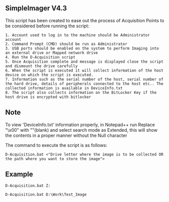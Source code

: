 ## **SimpleImager V4.3**
This script has been created to ease out the process of Acquisition
Points to be considered before running the script:
```
1. Account used to log in to the machine should be Administrator account
2. Command Prompt (CMD) should be run as Administrator
3. USB ports should be enabled on the system to perform Imaging into an external drive or Mapped network drive
4. Run the D-Acquisition script 
5. Once Acquisition complete and message is displayed close the script and dismount the drive carefully
6. When the script is executed it will collect information of the host device on which the script is executed.
7. Information such as the serial number of the host, serial number of the hard drive, details of peripherals connected to the host etc.. The collected information is available in DeviceInfo.txt
8. The script also collects information on the BitLocker Key if the host drive is encrypted with bitlocker
```

## **Note**
To view 'DeviceInfo.txt' information properly, in Notepad++ run Replace "\x00" with ""(blank) and select search mode as Extended, this will show the contents in a proper manner without the Null character 

The command to execute the script is as follows:
```
D-Acquisition.bat <"Drive letter where the image is to be collected OR the path where you want to store the image">
```

## **Example** 
```
D-Acquisition.bat Z:

D-Acquisition.bat D:\Work\Test_Image

```
